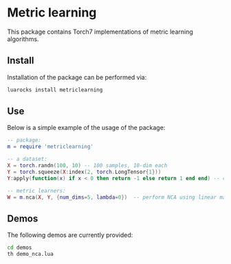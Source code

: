Metric learning
===============

This package contains Torch7 implementations of metric learning algorithms.

Install
-------

Installation of the package can be performed via:

```sh
luarocks install metriclearning
```

Use
---

Below is a simple example of the usage of the package:

```lua
-- package:
m = require 'metriclearning'

-- a dataset:
X = torch.randn(100, 10) -- 100 samples, 10-dim each
Y = torch.squeeze(X:index(2, torch.LongTensor{1}))
Y:apply(function(x) if x < 0 then return -1 else return 1 end end) -- corresponding labels

-- metric learners:
W = m.nca(X, Y, {num_dims=5, lambda=0})  -- perform NCA using linear mapping of rank 5 and no regularization
```

Demos
-----

The following demos are currently provided:

```sh
cd demos
th demo_nca.lua
```